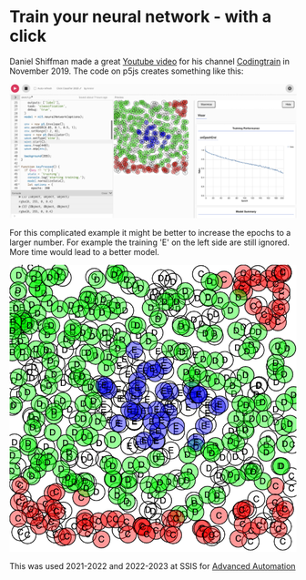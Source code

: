 # Train your neural network - with a click

Daniel Shiffman made a great [Youtube video](https://youtu.be/8HEgeAbYphA) for his channel [Codingtrain](https://thecodingtrain.com/) in November 2019. The code on p5js creates something like this:

![example ml5](click-classifier.png)

For this complicated example it might be better to increase the epochs to a larger number. For example the training 'E' on the left side are still ignored. More time would lead to a better model.

![output](map.png)

This was used 2021-2022 and 2022-2023 at SSIS for [Advanced Automation](https://sites.google.com/ssis.edu.vn/automation)
